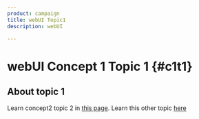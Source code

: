 ```yaml
---
product: campaign
title: webUI Topic1
description: webUI

---
```

# webUI Concept 1 Topic 1 {#c1t1}

## About topic 1

Learn concept2 topic 2 in [this page](../concept2/topic2.md).
Learn this other topic [here](../../automation/workflow/about-workflows.md)